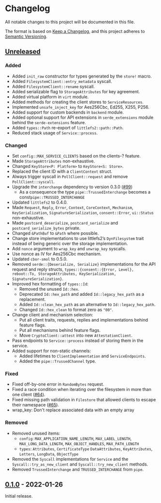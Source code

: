 # Changelog
All notable changes to this project will be documented in this file.

The format is based on [Keep a Changelog](https://keepachangelog.com/en/1.0.0/),
and this project adheres to [Semantic Versioning](https://semver.org/spec/v2.0.0.html).

## [Unreleased]

### Added

- Added `init_raw` constructor for types generated by the `store!` macro.
- Added `FilesystemClient::entry_metadata` syscall.
- Added `FilesystemClient::rename` syscall.
- Added serializable flag to `StorageAttributes` for key agreement.
- Added virtual platform in `virt` module.
- Added methods for creating the client stores to `ServiceResources`.
- Implemented `unsafe_inject_key` for Aes256Cbc, Ed255, X255, P256.
- Added support for custom backends in `backend` module.
- Added optional support for API extensions in `serde_extensions` module
  behind the `serde-extensions` feature.
- Added `types::Path` re-export of `littlefs2::path::Path`.
- Reduced stack usage of `Service::process`.

### Changed

- Set `config::MAX_SERVICE_CLIENTS` based on the clients-? feature.
- Made `StorageAttributes` non-exhaustive.
- Changed `KeyStore<P: Platform>` to `KeyStore<S: Store>`.
- Replaced the client ID with a `ClientContext` struct.
- Always trigger syscall in `PollClient::request` and remove
  `PollClient::syscall`.
- Upgrade the `interchange` dependency to version 0.3.0 ([#99][])
  - As a consequence the type `pipe::TrussedInterchange` becomes a const`pipe::TRUSSED_INTERCHANGE`
- Updated `littlefs2` to 0.4.0.
- Made `Request`, `Reply`, `Error`, `Context`, `CoreContext`, `Mechanism`,
  `KeySerialization`, `SignatureSerialization`, `consent::Error`, `ui::Status` non-exhaustive.
- Made `postcard_deserialize`, `postcard_serialize` and
  `postcard_serialize_bytes` private.
- Changed `&PathBuf` to `&Path` where possible.
- Change store implementations to use littlefs2’s `DynFilesystem` trait instead
  of being generic over the storage implementation.
- Add `nonce` argument to `wrap_key` and `unwrap_key` syscalls.
- Use nonce as IV for Aes256Cbc mechanism.
- Updated `cbor-smol` to 0.5.0.
- Removed `serde::{Deserialize, Serialize}` implementations for the API request
  and reply structs, `types::{consent::{Error, Level}, reboot::To, StorageAttributes,
  KeySerialization, SignatureSerialization}`.
- Improved hex formatting of `types::Id`:
  - Removed the unused `Id::hex`.
  - Deprecated `Id::hex_path` and added `Id::legacy_hex_path` as a replacement.
  - Added `Id::clean_hex_path` as an alternative to `Id::legacy_hex_path`.
  - Changed `Id::hex_clean` to format zero as `"00"`.
- Change client and mechanism selection:
  - Put all client traits, requests, replies and implementations behind feature flags.
  - Put all mechanisms behind feature flags.
  - Move `CryptoClient::attest` into new `AttestationClient`.
- Pass endpoints to `Service::process` instead of storing them in the service.
- Added support for non-static channels:
  - Added lifetimes to `ClientImplementation` and `ServiceEndpoints`.
  - Added the `pipe::TrussedChannel` type.

### Fixed

- Fixed off-by-one error in `RandomBytes` request.
- Fixed a race condition when iterating over the filesystem in more than one
  client ([#64]).
- Fixed missing path validation in `Filestore` that allowed clients to escape
  their namespace ([#65]).
- wrap_key: Don't replace associated data with an empty array

### Removed

- Removed unused items:
  - `config`: `MAX_APPLICATION_NAME_LENGTH`, `MAX_LABEL_LENGTH`, `MAX_LONG_DATA_LENGTH`, `MAX_OBJECT_HANDLES`, `MAX_PATH_LENGTH`
  - `types`: `Attributes`, `CertificateType` `DataAttributes`, `KeyAttributes`, `Letters`, `LongData`, `ObjectType`
- Removed the `Syscall` implementations for `Service` and the `Syscall::try_as_new_client` and `Syscall::try_new_client` methods.
- Removed `TrussedInterchange` and `TRUSSED_INTERCHANGE` from `pipe`.

[#64]: https://github.com/trussed-dev/trussed/issues/64
[#65]: https://github.com/trussed-dev/trussed/issues/65
[#99]: https://github.com/trussed-dev/trussed/issues/99

## [0.1.0] - 2022-01-26

Initial release.

[Unreleased]: https://github.com/trussed-dev/trussed/compare/0.1.0...HEAD
[0.1.0]: https://github.com/trussed-dev/trussed/releases/tag/v0.1.0
